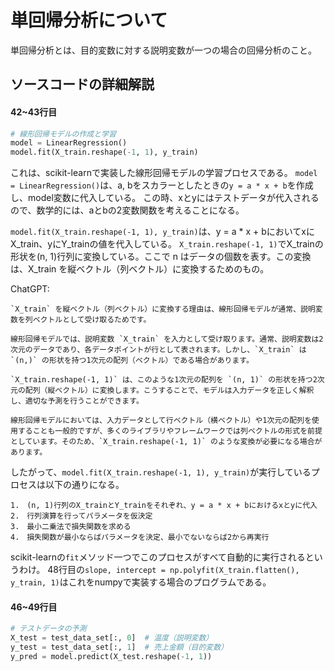 # 単回帰分析について
単回帰分析とは、目的変数に対する説明変数が一つの場合の回帰分析のこと。

## ソースコードの詳細解説
#### 42~43行目
```py
# 線形回帰モデルの作成と学習
model = LinearRegression()
model.fit(X_train.reshape(-1, 1), y_train)
```
これは、scikit-learnで実装した線形回帰モデルの学習プロセスである。
`model = LinearRegression()`は、a, bをスカラーとしたときの`y = a * x + b`を作成し、model変数に代入している。
この時、xとyにはテストデータが代入されるので、数学的には、aとbの2変数関数を考えることになる。

`model.fit(X_train.reshape(-1, 1), y_train)`は、y = a * x + bにおいてxにX_train、yにY_trainの値を代入している。
`X_train.reshape(-1, 1)`でX_trainの形状を(n, 1)行列に変換している。ここで n はデータの個数を表す。この変換は、X_train を縦ベクトル（列ベクトル）に変換するためのもの。

ChatGPT:
```
`X_train` を縦ベクトル（列ベクトル）に変換する理由は、線形回帰モデルが通常、説明変数を列ベクトルとして受け取るためです。

線形回帰モデルでは、説明変数 `X_train` を入力として受け取ります。通常、説明変数は2次元のデータであり、各データポイントが行として表されます。しかし、`X_train` は `(n,)` の形状を持つ1次元の配列（ベクトル）である場合があります。

`X_train.reshape(-1, 1)` は、このような1次元の配列を `(n, 1)` の形状を持つ2次元の配列（縦ベクトル）に変換します。こうすることで、モデルは入力データを正しく解釈し、適切な予測を行うことができます。

線形回帰モデルにおいては、入力データとして行ベクトル（横ベクトル）や1次元の配列を使用することも一般的ですが、多くのライブラリやフレームワークでは列ベクトルの形式を前提としています。そのため、`X_train.reshape(-1, 1)` のような変換が必要になる場合があります。
```

したがって、`model.fit(X_train.reshape(-1, 1), y_train)`が実行しているプロセスは以下の通りになる。
```
1.　(n, 1)行列のX_trainとY_trainをそれぞれ、y = a * x + bにおけるxとyに代入
2.　行列演算を行ってパラメータを仮決定
3.　最小二乗法で損失関数を求める
4.　損失関数が最小ならばパラメータを決定、最小でないならば2から再実行
```

scikit-learnの`fit`メソッド一つでこのプロセスがすべて自動的に実行されるというわけ。
48行目の`slope, intercept = np.polyfit(X_train.flatten(), y_train, 1)`はこれをnumpyで実装する場合のプログラムである。

#### 46~49行目
```py
# テストデータの予測
X_test = test_data_set[:, 0]  # 温度（説明変数）
y_test = test_data_set[:, 1]  # 売上金額（目的変数）
y_pred = model.predict(X_test.reshape(-1, 1))
```
